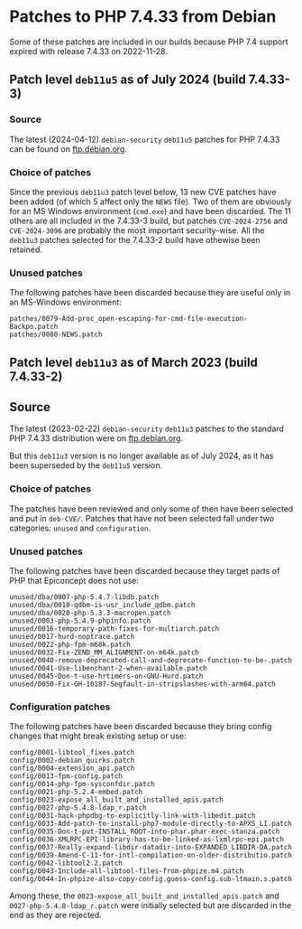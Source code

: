# Patches to PHP 7.4.33 from Debian

Some of these patches are included in our builds because PHP 7.4 support expired with release 7.4.33 on 2022-11-28.


## Patch level `deb11u5` as of July 2024 (build 7.4.33-3)

### Source

The latest (2024-04-12) `debian-security` `deb11u5` patches for PHP 7.4.33 can be found on [ftp.debian.org](http://security.debian.org/debian-security/pool/main/p/php7.4/php7.4_7.4.33-1+deb11u5.debian.tar.xz).

### Choice of patches

Since the previous `deb11u3` patch level below, 13 new CVE patches have been added
    (of which 5 affect only the `NEWS` file).
Two of them are obviously for an MS Windows environment (`cmd.exe`) and have been discarded.
The 11 others are all included in the 7.4.33-3 build, but patches `CVE-2024-2756` and `CVE-2024-3096`
    are probably the most important security-wise.
All the `deb11u3` patches selected for the 7.4.33-2 build have othewise been retained.

### Unused patches

The following patches have been discarded because they are useful only in an MS-Windows environment:

```
patches/0079-Add-proc_open-escaping-for-cmd-file-execution-Backpo.patch
patches/0080-NEWS.patch
```


## Patch level `deb11u3` as of March 2023 (build 7.4.33-2)

## Source

The latest (2023-02-22) `debian-security` `deb11u3` patches to the standard PHP 7.4.33 distribution were on [ftp.debian.org](http://ftp.debian.org/debian/pool/main/p/php7.4/php7.4_7.4.33-1+deb11u3.debian.tar.xz).

But this `deb11u3` version is no longer available as of July 2024, as it has been superseded by the `deb11u5` version.

### Choice of patches

The patches have been reviewed and only some of then have been selected and put in `deb-CVE/`.
Patches that have not been selected fall under two categories: `unused` and `configuration`.

### Unused patches

The following patches have been discarded because they target parts of PHP that Epiconcept does not use:

```
unused/dba/0007-php-5.4.7-libdb.patch
unused/dba/0010-qdbm-is-usr_include_qdbm.patch
unused/dba/0020-php-5.3.3-macropen.patch
unused/0003-php-5.4.9-phpinfo.patch
unused/0016-temporary-path-fixes-for-multiarch.patch
unused/0017-hurd-noptrace.patch
unused/0022-php-fpm-m68k.patch
unused/0032-Fix-ZEND_MM_ALIGNMENT-on-m64k.patch
unused/0040-remove-deprecated-call-and-deprecate-function-to-be-.patch
unused/0041-Use-libenchant-2-when-available.patch
unused/0045-Don-t-use-hrtimers-on-GNU-Hurd.patch
unused/0050-Fix-GH-10187-Segfault-in-stripslashes-with-arm64.patch
```

### Configuration patches

The following patches have been discarded because they bring config changes that might break existing setup or use:

```
config/0001-libtool_fixes.patch
config/0002-debian_quirks.patch
config/0004-extension_api.patch
config/0013-fpm-config.patch
config/0014-php-fpm-sysconfdir.patch
config/0021-php-5.2.4-embed.patch
config/0023-expose_all_built_and_installed_apis.patch
config/0027-php-5.4.8-ldap_r.patch
config/0031-hack-phpdbg-to-explicitly-link-with-libedit.patch
config/0033-Add-patch-to-install-php7-module-directly-to-APXS_LI.patch
config/0035-Don-t-put-INSTALL_ROOT-into-phar.phar-exec-stanza.patch
config/0036-XMLRPC-EPI-library-has-to-be-linked-as-lxmlrpc-epi.patch
config/0037-Really-expand-libdir-datadir-into-EXPANDED_LIBDIR-DA.patch
config/0039-Amend-C-11-for-intl-compilation-on-older-distributio.patch
config/0042-libtool2.2.patch
config/0043-Include-all-libtool-files-from-phpize.m4.patch
config/0044-In-phpize-also-copy-config.guess-config.sub-ltmain.s.patch
```

Among these, the `0023-expose_all_built_and_installed_apis.patch` and `0027-php-5.4.8-ldap_r.patch` were initially selected but are discarded in the end as they are rejected.
